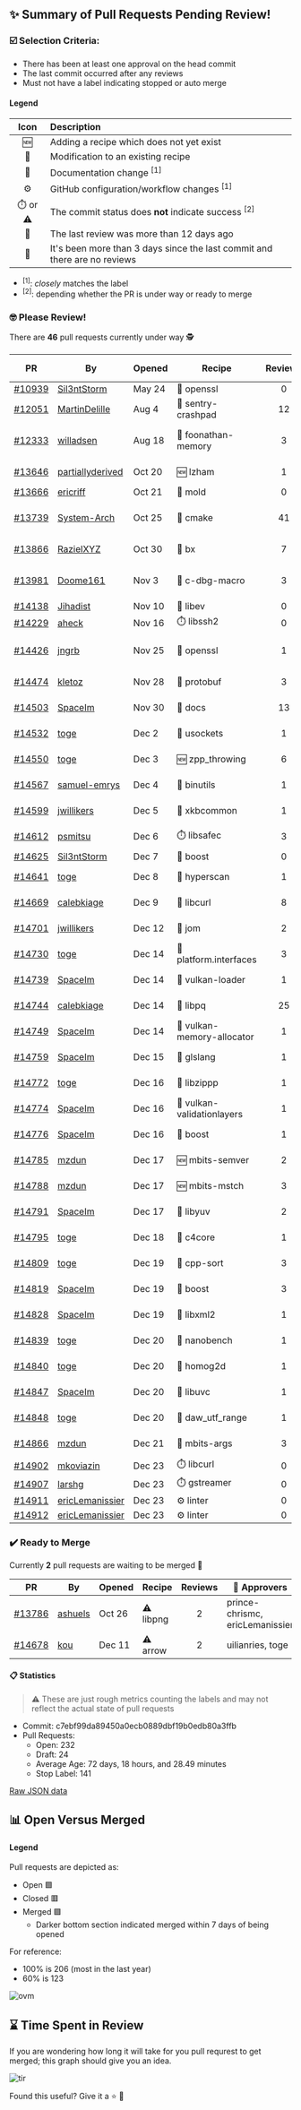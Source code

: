 ## :sparkles: Summary of Pull Requests Pending Review!

### :ballot_box_with_check: Selection Criteria:

- There has been at least one approval on the head commit
- The last commit occurred after any reviews
- Must not have a label indicating stopped or auto merge

#### Legend

Icon | Description
:---:|:---
:new: | Adding a recipe which does not yet exist 
:memo: | Modification to an existing recipe 
:green_book: | Documentation change <sup>[1]</sup> 
:gear: | GitHub configuration/workflow changes <sup>[1]</sup>
:stopwatch: or :warning: | The commit status does **not** indicate success <sup>[2]</sup> 
:bell: | The last review was more than 12 days ago 
:eyes: | It's been more than 3 days since the last commit and there are no reviews 

- <sup>[1]</sup>: _closely_ matches the label
- <sup>[2]</sup>: depending whether the PR is under way or ready to merge

### :nerd_face: Please Review! 

There are **46** pull requests currently under way :detective:

PR | By | Opened | Recipe | Reviews | Last | :stop_sign: Blockers | :star2: Approvers
:---: | --- | --- | --- | :---: | --- | --- | ---
[#10939](https://github.com/conan-io/conan-center-index/pull/10939)|[Sil3ntStorm](https://github.com/Sil3ntStorm)|May 24|:memo: openssl|0|:eyes:||
[#12051](https://github.com/conan-io/conan-center-index/pull/12051)|[MartinDelille](https://github.com/MartinDelille)|Aug 4|:memo: sentry-crashpad|12|Dec 20||SpaceIm
[#12333](https://github.com/conan-io/conan-center-index/pull/12333)|[willadsen](https://github.com/willadsen)|Aug 18|:memo: foonathan-memory|3|Oct 15 :bell:||SSE4
[#13646](https://github.com/conan-io/conan-center-index/pull/13646)|[partiallyderived](https://github.com/partiallyderived)|Oct 20|:new: lzham|1|Dec 13||
[#13666](https://github.com/conan-io/conan-center-index/pull/13666)|[ericriff](https://github.com/ericriff)|Oct 21|:memo: mold|0|:eyes:||
[#13739](https://github.com/conan-io/conan-center-index/pull/13739)|[System-Arch](https://github.com/System-Arch)|Oct 25|:memo: cmake|41|Dec 12 :bell:||
[#13866](https://github.com/conan-io/conan-center-index/pull/13866)|[RazielXYZ](https://github.com/RazielXYZ)|Oct 30|:memo: bx|7|Dec 20||prince-chrismc
[#13981](https://github.com/conan-io/conan-center-index/pull/13981)|[Doome161](https://github.com/Doome161)|Nov 3|:memo: c-dbg-macro|3|Nov 23 :bell:||
[#14138](https://github.com/conan-io/conan-center-index/pull/14138)|[Jihadist](https://github.com/Jihadist)|Nov 10|:memo: libev|0|:eyes:||
[#14229](https://github.com/conan-io/conan-center-index/pull/14229)|[aheck](https://github.com/aheck)|Nov 16|:stopwatch: libssh2|0|:eyes:||
[#14426](https://github.com/conan-io/conan-center-index/pull/14426)|[jngrb](https://github.com/jngrb)|Nov 25|:memo: openssl|1|Nov 25 :bell:||
[#14474](https://github.com/conan-io/conan-center-index/pull/14474)|[kletoz](https://github.com/kletoz)|Nov 28|:memo: protobuf|3|Dec 20||
[#14503](https://github.com/conan-io/conan-center-index/pull/14503)|[SpaceIm](https://github.com/SpaceIm)|Nov 30|:green_book: docs|13|Dec 14||jwillikers, SSE4
[#14532](https://github.com/conan-io/conan-center-index/pull/14532)|[toge](https://github.com/toge)|Dec 2|:memo: usockets|1|Dec 21||uilianries
[#14550](https://github.com/conan-io/conan-center-index/pull/14550)|[toge](https://github.com/toge)|Dec 3|:new: zpp_throwing|6|Dec 15||uilianries
[#14567](https://github.com/conan-io/conan-center-index/pull/14567)|[samuel-emrys](https://github.com/samuel-emrys)|Dec 4|:memo: binutils|1|Dec 5 :bell:||jwillikers
[#14599](https://github.com/conan-io/conan-center-index/pull/14599)|[jwillikers](https://github.com/jwillikers)|Dec 5|:memo: xkbcommon|1|Dec 14||uilianries
[#14612](https://github.com/conan-io/conan-center-index/pull/14612)|[psmitsu](https://github.com/psmitsu)|Dec 6|:stopwatch: libsafec|3|Dec 19||jwillikers
[#14625](https://github.com/conan-io/conan-center-index/pull/14625)|[Sil3ntStorm](https://github.com/Sil3ntStorm)|Dec 7|:memo: boost|0|:eyes:||
[#14641](https://github.com/conan-io/conan-center-index/pull/14641)|[toge](https://github.com/toge)|Dec 8|:memo: hyperscan|1|Dec 13||uilianries
[#14669](https://github.com/conan-io/conan-center-index/pull/14669)|[calebkiage](https://github.com/calebkiage)|Dec 9|:memo: libcurl|8|Dec 13||uilianries
[#14701](https://github.com/conan-io/conan-center-index/pull/14701)|[jwillikers](https://github.com/jwillikers)|Dec 12|:memo: jom|2|Dec 15||uilianries
[#14730](https://github.com/conan-io/conan-center-index/pull/14730)|[toge](https://github.com/toge)|Dec 14|:memo: platform.interfaces|3|Dec 15||uilianries
[#14739](https://github.com/conan-io/conan-center-index/pull/14739)|[SpaceIm](https://github.com/SpaceIm)|Dec 14|:memo: vulkan-loader|1|Dec 16||uilianries
[#14744](https://github.com/conan-io/conan-center-index/pull/14744)|[calebkiage](https://github.com/calebkiage)|Dec 14|:memo: libpq|25|Dec 17||
[#14749](https://github.com/conan-io/conan-center-index/pull/14749)|[SpaceIm](https://github.com/SpaceIm)|Dec 14|:memo: vulkan-memory-allocator|1|Dec 16||uilianries
[#14759](https://github.com/conan-io/conan-center-index/pull/14759)|[SpaceIm](https://github.com/SpaceIm)|Dec 15|:memo: glslang|1|Dec 16||uilianries
[#14772](https://github.com/conan-io/conan-center-index/pull/14772)|[toge](https://github.com/toge)|Dec 16|:memo: libzippp|1|Dec 19||uilianries
[#14774](https://github.com/conan-io/conan-center-index/pull/14774)|[SpaceIm](https://github.com/SpaceIm)|Dec 16|:memo: vulkan-validationlayers|1|Dec 19||uilianries
[#14776](https://github.com/conan-io/conan-center-index/pull/14776)|[SpaceIm](https://github.com/SpaceIm)|Dec 16|:memo: boost|1|Dec 16||jwillikers
[#14785](https://github.com/conan-io/conan-center-index/pull/14785)|[mzdun](https://github.com/mzdun)|Dec 17|:new: mbits-semver|2|Dec 22||uilianries
[#14788](https://github.com/conan-io/conan-center-index/pull/14788)|[mzdun](https://github.com/mzdun)|Dec 17|:new: mbits-mstch|3|Dec 22||uilianries
[#14791](https://github.com/conan-io/conan-center-index/pull/14791)|[SpaceIm](https://github.com/SpaceIm)|Dec 17|:memo: libyuv|2|Dec 21||uilianries
[#14795](https://github.com/conan-io/conan-center-index/pull/14795)|[toge](https://github.com/toge)|Dec 18|:memo: c4core|1|Dec 19||uilianries
[#14809](https://github.com/conan-io/conan-center-index/pull/14809)|[toge](https://github.com/toge)|Dec 19|:memo: cpp-sort|3|Dec 21||uilianries
[#14819](https://github.com/conan-io/conan-center-index/pull/14819)|[SpaceIm](https://github.com/SpaceIm)|Dec 19|:memo: boost|3|Dec 19||jwillikers
[#14828](https://github.com/conan-io/conan-center-index/pull/14828)|[SpaceIm](https://github.com/SpaceIm)|Dec 19|:memo: libxml2|1|Dec 19||jwillikers
[#14839](https://github.com/conan-io/conan-center-index/pull/14839)|[toge](https://github.com/toge)|Dec 20|:memo: nanobench|1|Dec 21||uilianries
[#14840](https://github.com/conan-io/conan-center-index/pull/14840)|[toge](https://github.com/toge)|Dec 20|:memo: homog2d|1|Dec 21||uilianries
[#14847](https://github.com/conan-io/conan-center-index/pull/14847)|[SpaceIm](https://github.com/SpaceIm)|Dec 20|:memo: libuvc|1|Dec 21||uilianries
[#14848](https://github.com/conan-io/conan-center-index/pull/14848)|[toge](https://github.com/toge)|Dec 20|:memo: daw_utf_range|1|Dec 21||uilianries
[#14866](https://github.com/conan-io/conan-center-index/pull/14866)|[mzdun](https://github.com/mzdun)|Dec 21|:memo: mbits-args|3|Dec 22||uilianries
[#14902](https://github.com/conan-io/conan-center-index/pull/14902)|[mkoviazin](https://github.com/mkoviazin)|Dec 23|:stopwatch: libcurl|0|||
[#14907](https://github.com/conan-io/conan-center-index/pull/14907)|[larshg](https://github.com/larshg)|Dec 23|:stopwatch: gstreamer|0|||
[#14911](https://github.com/conan-io/conan-center-index/pull/14911)|[ericLemanissier](https://github.com/ericLemanissier)|Dec 23|:gear: linter|0|||
[#14912](https://github.com/conan-io/conan-center-index/pull/14912)|[ericLemanissier](https://github.com/ericLemanissier)|Dec 23|:gear: linter|0|||


### :heavy_check_mark: Ready to Merge 

Currently **2** pull requests are waiting to be merged :tada:


PR | By | Opened | Recipe | Reviews | :star2: Approvers
:---: | --- | --- | --- | :---: | ---
[#13786](https://github.com/conan-io/conan-center-index/pull/13786)|[ashuels](https://github.com/ashuels)|Oct 26|:warning: libpng|2|prince-chrismc, ericLemanissier
[#14678](https://github.com/conan-io/conan-center-index/pull/14678)|[kou](https://github.com/kou)|Dec 11|:warning: arrow|2|uilianries, toge


#### :clipboard: Statistics

> :warning: These are just rough metrics counting the labels and may not reflect the actual state of pull requests

- Commit: c7ebf99da89450a0ecb0889dbf19b0edb80a3ffb
- Pull Requests:
	- Open: 232
	- Draft: 24
	- Average Age: 72 days, 18 hours, and 28.49 minutes
	- Stop Label: 141
	

[Raw JSON data](https://raw.githubusercontent.com/prince-chrismc/conan-center-index-pending-review/raw-data/pending-review.json)

## :bar_chart: Open Versus Merged

#### Legend

Pull requests are depicted as:

- Open  :green_square:
- Closed :red_square:
- Merged :purple_square:
  - Darker bottom section indicated merged within 7 days of being opened

For reference:

- 100% is 206 (most in the last year)
- 60% is 123

![ovm](https://github.com/prince-chrismc/conan-center-index-pending-review/blob/raw-data/open-versus-merged.gif?raw=true)

## :hourglass: Time Spent in Review

If you are wondering how long it will take for you pull requrest to get merged; this graph should give you an idea.

![tir](https://github.com/prince-chrismc/conan-center-index-pending-review/blob/raw-data/time-in-review.png?raw=true)

Found this useful? Give it a :star: :pray:
	
